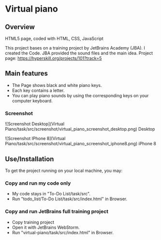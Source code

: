 # Virtual piano
## Overview
HTML5 page, coded with HTML, CSS, JavaScript

This project bases on a training project by JetBrains Academy (JBA).
I created the Code. JBA provided the sound files and the main idea.
Project page: https://hyperskill.org/projects/101?track=5

## Main features
- The Page shows black and white piano keys.
- Each key contains a letter. 
- You can play piano sounds by using the corresponding keys on your computer keyboard.

### Screenshot

![Screenshot Desktop](Virtual Piano/task/src/screenshot/virtual_piano_screenshot_desktop.png)
Desktop

![Screenshot IPhone 8](Virtual Piano/task/src/screenshot/virtual_piano_screenshot_iphone8.png)
iPhone 8

## Use/Installation

To get the project running on your local machine, you may:

### Copy and run my code only

- My code stays in "To-Do List/task/src".
- Run "todo_list/To-Do List/task/src/index.html" in Browser.

### Copy and run JetBrains full training project

- Copy training project
- Open it with JetBrains WebStorm.
- Run "virtual-piano/task/src/index.html" in Browser.





